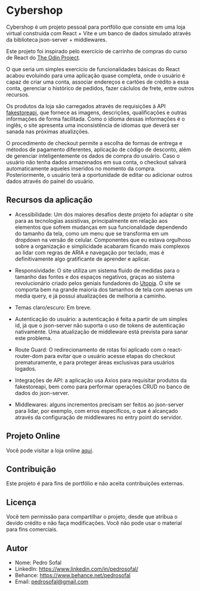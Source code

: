 # Cybershop

Cybershop é um projeto pessoal para portfólio que consiste em uma loja virtual construída com React + Vite e um banco de dados simulado através da biblioteca json-server + middlewares.

Este projeto foi inspirado pelo exercício de carrinho de compras do curso de React do [The Odin Project](https://www.theodinproject.com/).

O que seria um simples exercício de funcionalidades básicas do React acabou evoluindo para uma aplicação quase completa, onde o usuário é capaz de criar uma conta, associar endereços e cartões de crédito a essa conta, gerenciar o histórico de pedidos, fazer cáclulos de frete, entre outros recursos.

Os produtos da loja são carregados através de requisições à API [fakestoreapi](https://fakestoreapi.com/), que fornece as imagens, descrições, qualificações e outras informações de forma facilitada. Como o idioma dessas informações é o inglês, o site apresenta uma inconsistência de idiomas que deverá ser sanada nas próximas atualizções.

O procedimento de checkout permite a escolha de formas de entrega e métodos de pagamento diferentes, aplicação de código de desconto, além de gerenciar inteligentemente os dados de compra do usuário. Caso o usuário não tenha dados armazenados em sua conta, o checkout salvará automaticamente aqueles inseridos no momento da compra. Posteriormente, o usuário terá a oportunidade de editar ou adicionar outros dados através do painel do usuário.

## Recursos da aplicação

- Acessibilidade: Um dos maiores desafios deste projeto foi adaptar o site para as tecnologias assistivas, principalmente em relação aos elementos que sofrem mudanças em sua funcionalidade dependendo do tamanho da tela, como um menu que se transforma em um dropdown na versão de celular. Componentes que eu estava orgulhoso sobre a organização e simplicidade acabaram ficando mais complexos ao lidar com regras de ARIA e navegação por teclado, mas é definitivamente algo gratificante de aprender e aplicar.

- Responsividade: O site utiliza um sistema fluido de medidas para o tamanho das fontes e dos espaços negativos, graças ao sistema revolucionário criado pelos geniais fundadores do [Utopia](https://utopia.fyi/). O site se comporta bem na grande maioria dos tamanhos de tela com apenas um media query, e já possui atualizações de melhoria a caminho.

- Temas claro/escuro: Em breve.

- Autenticação do usuário: a autenticação é feita a partir de um simples id, já que o json-server não suporta o uso de tokens de autenticação nativamente. Uma atualização de middleware está prevista para sanar este problema.

- Route Guard: O redirecionamento de rotas foi aplicado com o react-router-dom para evitar que o usuário acesse etapas do checkout prematuramente, e para proteger áreas exclusivas para usuários logados.

- Integrações de API: a aplicação usa Axios para requisitar produtos da fakestoreapi, bem como para performar operações CRUD no banco de dados do json-server.

- Middlewares: alguns incrementos precisam ser feitos ao json-server para lidar, por exemplo, com erros específicos, o que é alcançado através da configuração de middlewares no entry point do servidor.

## Projeto Online

Você pode visitar a loja online [aqui](https://cybershop-client.onrender.com/).

## Contribuição

Este projeto é para fins de portfólio e não aceita contribuições externas.

## Licença

Você tem permissão para compartilhar o projeto, desde que atribua o devido crédito e não faça modificações. Você não pode usar o material para fins comerciais.

## Autor

- Nome: Pedro Sofal
- LinkedIn: https://www.linkedin.com/in/pedrosofal/
- Behance: https://www.behance.net/pedrosofal
- Email: pedrosofal@gmail.com